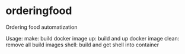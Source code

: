 # orderingfood
Ordering food automatization

Usage:
	make:  build docker image
	up:    build and up docker image
	clean: remove all build images
	shell: build and get shell into container

